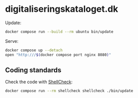# digitaliseringskataloget.dk

Update:

```sh
docker compose run --build --rm ubuntu bin/update
```

Serve:

```sh
docker compose up --detach
open "http:///$(docker compose port nginx 8080)"
```

## Coding standards

Check the code with [ShellCheck](https://github.com/koalaman/shellcheck):

```sh
docker compose run --rm shellcheck shellcheck ./bin/update
```
